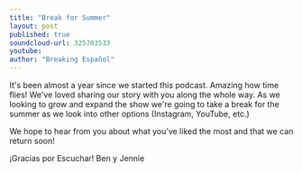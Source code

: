 ```yaml
---
title: "Break for Summer"
layout: post
published: true
soundcloud-url: 325703533
youtube:
author: "Breaking Español"
---
```

It's been almost a year since we started this podcast. Amazing how time flies! We've loved sharing our story with you along the whole way. As we looking to grow and expand the show we're going to take a break for the summer as we look into other options (Instagram, YouTube, etc.)

We hope to hear from you about what you've liked the most and that we can return soon!

¡Gracias por Escuchar!
Ben y Jennie
